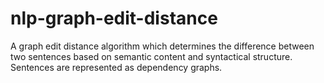 nlp-graph-edit-distance
=======================

A graph edit distance algorithm which determines the difference between two sentences based on semantic content and syntactical structure. Sentences are represented as dependency graphs.